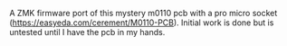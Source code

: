 A ZMK firmware port of this mystery m0110 pcb with a pro micro socket (https://easyeda.com/cerement/M0110-PCB). Initial work is done but is untested until I have the pcb in my hands.
